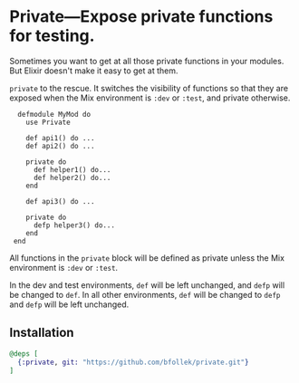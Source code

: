 # Private—Expose private functions for testing.

Sometimes you want to get at all those private functions in your
modules. But Elixir doesn't make it easy to get at them. 

`private` to the rescue. It switches the visibility of functions so
that they are exposed when the Mix environment is `:dev` or `:test`, and
private otherwise.

      defmodule MyMod do
        use Private

        def api1() do ...
        def api2() do ...

        private do
          def helper1() do...
          def helper2() do...
        end

        def api3() do ...

        private do
          defp helper3() do...
        end
     end


All functions in the `private` block will be defined as private
unless the Mix environment is `:dev` or `:test`. 

In the dev and test environments, `def` will be left unchanged, and `defp` will
be changed to `def`. In all other environments, `def` will be changed
to `defp` and `defp` will be left unchanged.


## Installation

```elixir
@deps [
  {:private, git: "https://github.com/bfollek/private.git"}
]
```

